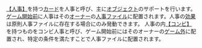 [【人事】](/rule/カード/要素/カードタイプ.md)を持つ[カード](/rule/カード/カードとその構成.md)を人事と呼び、主に[オブジェクト](/rule/カード/カードの種類/オブジェクト.md)のサポートを行います。[ゲーム開始前](/rule/ゲームの進行/ゲーム開始前.md)に人事はその[オーナー](/rule/総則/オーナー・コントローラー.md)の[人事ファイル](/rule/領域/人事ファイル.md)に配置されます。人事の[効果](/rule/効果と効果外テキスト/効果.md)は原則人事ファイルに存在する場合にのみ発動できます。
人事の内[【コンビ】](/rule/カード/要素/カードタイプ.md)を持つものをコンビ人事と呼び、ゲーム開始前にはそのオーナーの[ゲーム外](/rule/領域/ゲーム外.md)に配置され、特定の条件を満たすことで人事ファイルに配置されます。
